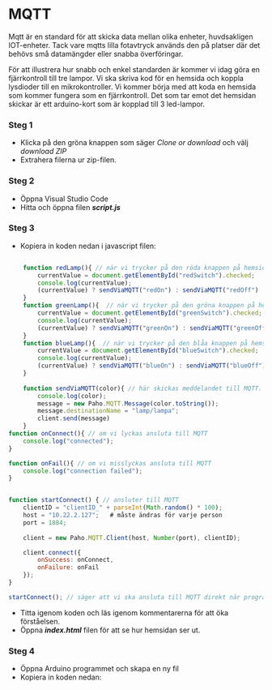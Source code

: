 # MQTT
Mqtt är en standard för att skicka data mellan olika enheter, huvdsakligen IOT-enheter. Tack vare mqtts lilla fotavtryck används den på platser där det behövs små datamängder eller snabba överföringar. 

För att illustrera hur snabb och enkel standarden är kommer vi idag göra en fjärrkontroll till tre lampor. Vi ska skriva kod för en hemsida och koppla lysdioder till en mikrokontroller. Vi kommer börja med att koda en hemsida som kommer fungera som en fjärrkontroll. Det som tar emot det hemsidan skickar är ett arduino-kort som är kopplad till 3 led-lampor. 


### Steg 1

* Klicka på den gröna knappen som säger *Clone or download* och välj *download ZIP*
* Extrahera filerna ur zip-filen.

### Steg 2

* Öppna Visual Studio Code
* Hitta och öppna filen _**script.js**_

### Steg 3

* Kopiera in koden nedan i javascript filen:

```javascript

    function redLamp(){ // när vi trycker på den röda knappen på hemsidan så skickas "redOn" eller "redOff" till MQTT
        currentValue = document.getElementById("redSwitch").checked;
        console.log(currentValue);
        (currentValue) ? sendViaMQTT("redOn") : sendViaMQTT("redOff")
    }
    function greenLamp(){  // när vi trycker på den gröna knappen på hemsidan så skickas "greenOn" eller "greenOff" till MQTT
        currentValue = document.getElementById("greenSwitch").checked;
        console.log(currentValue);
        (currentValue) ? sendViaMQTT("greenOn") : sendViaMQTT("greenOff")
    }
    function blueLamp(){  // när vi trycker på den blåa knappen på hemsidan så skickas "blueOn" eller "blueOff" till MQTT
        currentValue = document.getElementById("blueSwitch").checked;
        console.log(currentValue);
        (currentValue) ? sendViaMQTT("blueOn") : sendViaMQTT("blueOff")
    }
    
    function sendViaMQTT(color){ // här skickas meddelandet till MQTT. Alltså "blueOff", "blueOn", "redOff" etc.
        console.log(color);
        message = new Paho.MQTT.Message(color.toString());
        message.destinationName = "lamp/lampa";
        client.send(message)
    }
function onConnect(){ // om vi lyckas ansluta till MQTT
    console.log("connected");
}

function onFail(){ // om vi misslyckas ansluta till MQTT
    console.log("connection failed");
}


function startConnect() { // ansluter till MQTT
    clientID = "clientID_" + parseInt(Math.random() * 100);
    host = "10.22.2.127";   # måste ändras för varje person
    port = 1884;
    
    client = new Paho.MQTT.Client(host, Number(port), clientID);

    client.connect({ 
        onSuccess: onConnect,
        onFailure: onFail
    });
}

startConnect(); // säger att vi ska ansluta till MQTT direkt när programmet startar
```

* Titta igenom koden och läs igenom kommentarerna för att öka förståelsen.
* Öppna _**index.html**_ filen för att se hur hemsidan ser ut.  

### Steg 4
* Öppna Arduino programmet och skapa en ny fil
* Kopiera in koden nedan:
```c++

```
